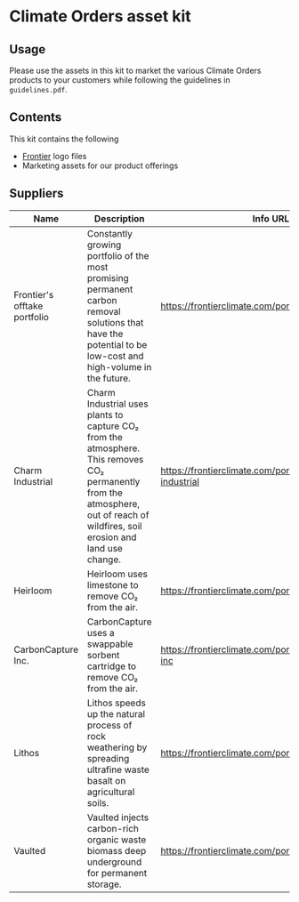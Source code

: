 # Climate Orders asset kit

## Usage
Please use the assets in this kit to market the various Climate Orders products to your customers while following the guidelines in `guidelines.pdf`.

## Contents
This kit contains the following

* [Frontier](https://frontierclimate.com) logo files
* Marketing assets for our product offerings

## Suppliers

| Name                         | Description                   | Info URL             |
|------------------------------|-------------------------------|----------------------|
| Frontier's offtake portfolio | Constantly growing portfolio of the most promising permanent carbon removal solutions that have the potential to be low-cost and high-volume in the future. | https://frontierclimate.com/portfolio?track=offtake    |
| Charm Industrial | Charm Industrial uses plants to capture CO₂ from the atmosphere. This removes CO₂ permanently from the atmosphere, out of reach of wildfires, soil erosion and land use change.  | https://frontierclimate.com/portfolio/charm-industrial |
| Heirloom  | Heirloom uses limestone to remove CO₂ from the air. | https://frontierclimate.com/portfolio/heirloom |
| CarbonCapture Inc. | CarbonCapture uses a swappable sorbent cartridge to remove CO₂ from the air. | https://frontierclimate.com/portfolio/carboncapture-inc |
| Lithos | Lithos speeds up the natural process of rock weathering by spreading ultrafine waste basalt on agricultural soils. | https://frontierclimate.com/portfolio/lithos |
| Vaulted | Vaulted injects carbon-rich organic waste biomass deep underground for permanent storage. | https://frontierclimate.com/portfolio/vaulted |
